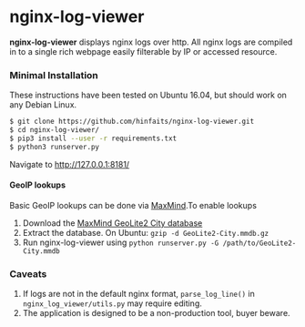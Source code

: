 # nginx-log-viewer

**nginx-log-viewer** displays nginx logs over http. All nginx logs are compiled in to a single rich webpage easily filterable by IP or accessed resource.

### Minimal Installation
These instructions have been tested on Ubuntu 16.04, but should work on any Debian Linux.
```sh
$ git clone https://github.com/hinfaits/nginx-log-viewer.git
$ cd nginx-log-viewer/
$ pip3 install --user -r requirements.txt
$ python3 runserver.py
```
Navigate to http://127.0.0.1:8181/

#### GeoIP lookups
Basic GeoIP lookups can be done via [MaxMind](https://dev.maxmind.com/geoip/geoip2/geolite2/).To enable lookups

1. Download the [MaxMind GeoLite2 City database](http://geolite.maxmind.com/download/geoip/database/GeoLite2-City.mmdb.gz)
2. Extract the database. On Ubuntu: ```gzip -d GeoLite2-City.mmdb.gz```
3. Run nginx-log-viewer using ```python runserver.py -G /path/to/GeoLite2-City.mmdb```

### Caveats
1. If logs are not in the default nginx format, ```parse_log_line()``` in ```nginx_log_viewer/utils.py``` may require editing. 
2. The application is designed to be a non-production tool, buyer beware.
